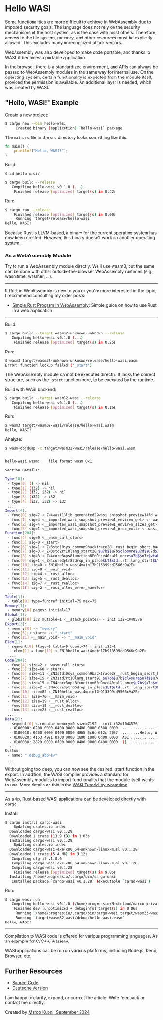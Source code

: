 # Hello WASI
Some functionalities are more difficult to achieve in WebAssembly due to imposed security goals. The language does not rely on the security mechanisms of the host system, as is the case with most others. Therefore, access to the file system, memory, and other resources must be explicitly allowed. This excludes many unrecognized attack vectors.

WebAssembly was also developed to make code portable, and thanks to WASI, it becomes a portable application.

In the browser, there is a standardized environment, and APIs can always be passed to WebAssembly modules in the same way for internal use. On the operating system, certain functionality is expected from the module itself, provided the permission is available. An additional layer is needed, which was created by WASI.

## "Hello, WASI!" Example
Create a new project:

```bash
$ cargo new --bin hello-wasi
     Created binary (application) `hello-wasi` package
```

The `main.rs` file in the `src` directory looks something like this:

```rust
fn main() {
    println!("Hello, WASI!");
}
```

Build:

```bash
$ cd hello-wasi/

$ cargo build --release
   Compiling hello-wasi v0.1.0 (...)
    Finished release [optimized] target(s) in 0.42s
```

Run:

```bash
$ cargo run --release
    Finished release [optimized] target(s) in 0.00s
     Running `target/release/hello-wasi`
Hello, WASI!
```

Because Rust is LLVM-based, a binary for the current operating system has now been created. However, this binary doesn't work on another operating system.

### As a WebAssembly Module
Try to run a WebAssembly module directly. We'll use wasm3, but the same can be done with other outside-the-browser WebAssembly runtimes (e.g., wasmtime, wasmer, ...).

---

If Rust in WebAssembly is new to you or you're more interested in the topic, I recommend consulting my older posts:
* [Simple Rust Program in WebAssembly](https://medium.com/webassembly/simple-rust-program-in-webassembly-8561efd81b9f): Simple guide on how to use Rust in a web application

---

Build:

```bash
$ cargo build --target wasm32-unknown-unknown --release
   Compiling hello-wasi v0.1.0 (...)
    Finished release [optimized] target(s) in 0.25s
```

Run:

```bash
$ wasm3 target/wasm32-unknown-unknown/release/hello-wasi.wasm
Error: function lookup failed ('_start')
```

The WebAssembly module cannot be executed directly. It lacks the correct structure, such as the `_start` function here, to be executed by the runtime.

Build with WASI backend:

```bash
$ cargo build --target wasm32-wasi --release
   Compiling hello-wasi v0.1.0 (...)
    Finished release [optimized] target(s) in 0.16s
```

Run:

```bash
$ wasm3 target/wasm32-wasi/release/hello-wasi.wasm
Hello, WASI!
```

Analyze:

```bash
$ wasm-objdump -x target/wasm32-wasi/release/hello-wasi.wasm


hello-wasi.wasm:	file format wasm 0x1

Section Details:

Type[18]:
 - type[0] () -> nil
 - type[1] (i32) -> nil
 - type[2] (i32, i32) -> nil
 - type[3] (i32) -> i32
 - type[4] (i32, i32) -> i32
 ....
Import[4]:
 - func[0] sig=7 <_ZN4wasi13lib_generated22wasi_snapshot_preview18fd_write17haeb8e9d471da6707E> <- wasi_snapshot_preview1.fd_write
 - func[1] sig=4 <__imported_wasi_snapshot_preview1_environ_get> <- wasi_snapshot_preview1.environ_get
 - func[2] sig=4 <__imported_wasi_snapshot_preview1_environ_sizes_get> <- wasi_snapshot_preview1.environ_sizes_get
 - func[3] sig=1 <__imported_wasi_snapshot_preview1_proc_exit> <- wasi_snapshot_preview1.proc_exit
Function[204]:
 - func[4] sig=0 <__wasm_call_ctors>
 - func[5] sig=0 <_start>
 - func[6] sig=1 <_ZN3std10sys_common9backtrace28__rust_begin_short_backtrace17h90275821610c977eE>
 - func[7] sig=3 <_ZN3std2rt10lang_start28_$u7b$$u7b$closure$u7d$$u7d$17h077ef646d308a78dE>
 - func[8] sig=3 <_ZN4core3ops8function6FnOnce40call_once$u7b$$u7b$vtable.shim$u7d$$u7d$17h7be2897f107f95f6E>
 - func[9] sig=1 <_ZN4core3ptr85drop_in_place$LT$std..rt..lang_start$LT$$LP$$RP$$GT$..$u7b$$u7b$closure$u7d$$u7d$$GT$17hd02ca6a3ba2a3b9bE>
 - func[10] sig=0 <_ZN10hello_wasi4main17h913399cd9566c9a2E>
 - func[11] sig=8 <__main_void>
 - func[12] sig=4 <__rust_alloc>
 - func[13] sig=5 <__rust_dealloc>
 - func[14] sig=7 <__rust_realloc>
 - func[15] sig=2 <__rust_alloc_error_handler>
 ...
Table[1]:
 - table[0] type=funcref initial=75 max=75
Memory[1]:
 - memory[0] pages: initial=17
Global[1]:
 - global[0] i32 mutable=1 <__stack_pointer> - init i32=1048576
Export[3]:
 - memory[0] -> "memory"
 - func[5] <_start> -> "_start"
 - func[11] <__main_void> -> "__main_void"
Elem[1]:
 - segment[0] flags=0 table=0 count=74 - init i32=1
  - elem[1] = func[10] <_ZN10hello_wasi4main17h913399cd9566c9a2E>
  ...
Code[204]:
 - func[4] size=2 <__wasm_call_ctors>
 - func[5] size=68 <_start>
 - func[6] size=11 <_ZN3std10sys_common9backtrace28__rust_begin_short_backtrace17h90275821610c977eE>
 - func[7] size=15 <_ZN3std2rt10lang_start28_$u7b$$u7b$closure$u7d$$u7d$17h077ef646d308a78dE>
 - func[8] size=15 <_ZN4core3ops8function6FnOnce40call_once$u7b$$u7b$vtable.shim$u7d$$u7d$17h7be2897f107f95f6E>
 - func[9] size=2 <_ZN4core3ptr85drop_in_place$LT$std..rt..lang_start$LT$$LP$$RP$$GT$..$u7b$$u7b$closure$u7d$$u7d$$GT$17hd02ca6a3ba2a3b9bE>
 - func[10] size=82 <_ZN10hello_wasi4main17h913399cd9566c9a2E>
 - func[11] size=70 <__main_void>
 - func[12] size=19 <__rust_alloc>
 - func[13] size=15 <__rust_dealloc>
 - func[14] size=23 <__rust_realloc>
 ...
Data[2]:
 - segment[0] <.rodata> memory=0 size=7192 - init i32=1048576
  - 0100000: 0200 0000 0400 0000 0400 0000 0300 0000  ................
  - 0100010: 0400 0000 0400 0000 4865 6c6c 6f2c 2057  ........Hello, W
  - 0100020: 4153 4921 0a00 0000 1800 1000 0d00 0000  ASI!............
  - 0100030: 2829 0000 0f00 0000 0400 0000 0400 0000  ()..............
  ...
Custom:
 - name: ".debug_abbrev"
 ...

```

Without going too deep, you can now see the desired _start function in the export. In addition, the WASI compiler provides a standard for WebAssembly modules to import functionality that the module itself wants to use. More details on this in the [WASI Tutorial by wasmtime](https://github.com/bytecodealliance/wasmtime/blob/main/docs/WASI-tutorial.md#web-assembly-text-example).

---

As a tip, Rust-based WASI applications can be developed directly with cargo

Install:

```bash
$ cargo install cargo-wasi
    Updating crates.io index
  Downloaded cargo-wasi v0.1.28
  Downloaded 1 crate (13.9 KB) in 1.03s
  Installing cargo-wasi v0.1.28
    Updating crates.io index
  Downloaded cargo-wasi-exe-x86_64-unknown-linux-musl v0.1.28
  Downloaded 1 crate (5.4 MB) in 3.12s
   Compiling cfg-if v1.0.0
   Compiling cargo-wasi-exe-x86_64-unknown-linux-musl v0.1.28
   Compiling cargo-wasi v0.1.28
    Finished release [optimized] target(s) in 9.85s
  Installing /home/progressio/.cargo/bin/cargo-wasi
   Installed package `cargo-wasi v0.1.28` (executable `cargo-wasi`)
```

Run:

```bash
$ cargo wasi run
   Compiling hello-wasi v0.1.0 (/home/progressio/Nextcloud/marco-private/Git/Forschung/public_doc/essays/14_hello_wasi/hello-wasi)
    Finished dev [unoptimized + debuginfo] target(s) in 0.06s
     Running `/home/progressio/.cargo/bin/cargo-wasi target/wasm32-wasi/debug/hello-wasi.wasm`
     Running `target/wasm32-wasi/debug/hello-wasi.wasm`
Hello, WASI!
```

---

Compilation to WASI code is offered for various programming languages. As an example for C/C++, [wasienv](https://github.com/wasienv/wasienv).

WASI applications can be run on various platforms, including Node.js, Deno, [Browser](https://dev.to/ndesmic/building-a-minimal-wasi-polyfill-for-browsers-4nel), etc.

## Further Resources
* [Source Code](https://github.com/marcokuoni/public_doc/tree/main/essays/14_hello_wasi)
* [Deutsche Version](https://github.com/marcokuoni/public_doc/tree/main/essays/14_hello_wasi/README.de.md)

I am happy to clarify, expand, or correct the article. Write feedback or contact me directly.

Created by [Marco Kuoni, September 2024](https://marcokuoni.ch)
